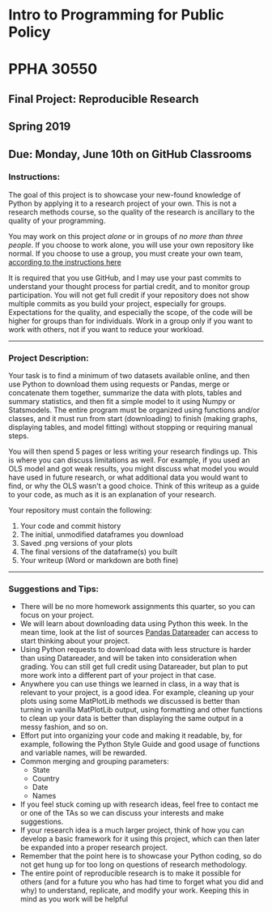 # Intro to Programming for Public Policy
# PPHA 30550


## Final Project: Reproducible Research
## Spring 2019


## Due: Monday, June 10th on GitHub Classrooms

### Instructions:
The goal of this project is to showcase your new-found knowledge of Python by applying it to a 
research project of your own.  This is not a research methods course, so the quality of the
research is ancillary to the quality of your programming.

You may work on this project *alone* or in groups of *no more than three people*.  If you choose
to work alone, you will use your own repository like normal.  If you choose to use a group, you
must create your own team, [according to the instructions here](https://github.blog/2018-03-06-how-to-use-group-assignments-in-github-classroom/)

It is required that you use GitHub, and I may use your past commits to understand your thought
process for partial credit, and to monitor group participation.  You will not get full credit if
your repository does not show multiple commits as you build your project, especially for groups.
Expectations for the quality, and especially the scope, of the code will be higher for groups 
than for individuals.  Work in a group only if you want to work with others, not if you want to 
reduce your workload.

------

### Project Description:
Your task is to find a minimum of two datasets available online, and then use Python to
download them using requests or Pandas, merge or concatenate them together, summarize the data 
with plots, tables and summary statistics, and then fit a simple model to it using Numpy or 
Statsmodels.  The entire program must be organized using functions and/or classes, and it must
run from start (downloading) to finish (making graphs, displaying tables, and model fitting) 
without stopping or requiring manual steps.

You will then spend 5 pages or less writing your research findings up.  This is where you can
discuss limitations as well.  For example, if you used an OLS model and got weak results, you
might discuss what model you would have used in future research, or what additional data you
would want to find, or why the OLS wasn't a good choice.  Think of this writeup as a guide to 
your code, as much as it is an explanation of your research.

Your repository must contain the following: 
1. Your code and commit history
2. The initial, unmodified dataframes you download
3. Saved .png versions of your plots
4. The final versions of the dataframe(s) you built
5. Your writeup (Word or markdown are both fine)

------

### Suggestions and Tips:
- There will be no more homework assignments this quarter, so you can focus on your project.
- We will learn about downloading data using Python this week.  In the mean time, look at the 
list of sources [Pandas Datareader](https://pandas-datareader.readthedocs.io/en/latest/remote_data.html) can access to start thinking about your project.
- Using Python requests to download data with less structure is harder than using Datareader,
and will be taken into consideration when grading.  You can still get full credit using
Datareader, but plan to put more work into a different part of your project in that case.
- Anywhere you can use things we learned in class, in a way that is relevant to your project,
is a good idea.  For example, cleaning up your plots using some MatPlotLib methods we discussed
is better than turning in vanilla MatPlotLib output, using formatting and other functions to
clean up your data is better than displaying the same output in a messy fashion, and so on.
- Effort put into organizing your code and making it readable, by, for example, following the
Python Style Guide and good usage of functions and variable names, will be rewarded.
- Common merging and grouping parameters:
  - State
  - Country
  - Date
  - Names
- If you feel stuck coming up with research ideas, feel free to contact me or one of the TAs
so we can discuss your interests and make suggestions.
- If your research idea is a much larger project, think of how you can develop a basic framework
for it using this project, which can then later be expanded into a proper research project.
- Remember that the point here is to showcase your Python coding, so do not get hung up for too
long on questions of research methodology.
- The entire point of reproducible research is to make it possible for others (and for a future
you who has had time to forget what you did and why) to understand, replicate, and modify your
work.  Keeping this in mind as you work will be helpful 